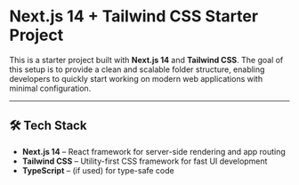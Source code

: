 # Next.js 14 + Tailwind CSS Starter Project

This is a starter project built with **Next.js 14** and **Tailwind CSS**. The goal of this setup is to provide a clean and scalable folder structure, enabling developers to quickly start working on modern web applications with minimal configuration.

---

## 🛠️ Tech Stack

- **Next.js 14** – React framework for server-side rendering and app routing
- **Tailwind CSS** – Utility-first CSS framework for fast UI development
- **TypeScript** – (if used) for type-safe code
